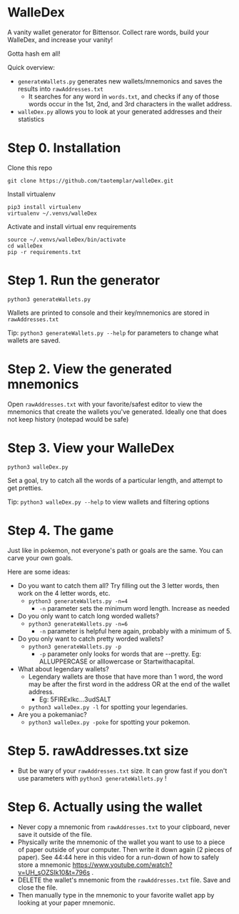 # WalleDex
A vanity wallet generator for Bittensor.  Collect rare words, build your WalleDex, and increase your vanity!

Gotta hash em all!

Quick overview: 
- `generateWallets.py` generates new wallets/mnemonics and saves the results into `rawAddresses.txt`
  - It searches for any word in `words.txt`, and checks if any of those words occur in the 1st, 2nd, and 3rd characters in the wallet address.
- `walleDex.py` allows you to look at your generated addresses and their statistics

# Step 0. Installation
Clone this repo

```
git clone https://github.com/taotemplar/walleDex.git
```

Install virtualenv

```
pip3 install virtualenv
virtualenv ~/.venvs/walleDex
```

Activate and install virtual env requirements

```
source ~/.venvs/walleDex/bin/activate
cd walleDex
pip -r requirements.txt
```



# Step 1. Run the generator

```
python3 generateWallets.py
```

Wallets are printed to console and their key/mnemonics are stored in `rawAddresses.txt`

Tip: `python3 generateWallets.py --help` for parameters to change what wallets are saved.


# Step 2. View the generated mnemonics

Open `rawAddresses.txt` with your favorite/safest editor to view the mnemonics that create the wallets you've generated.  Ideally one that does not keep history (notepad would be safe)

# Step 3. View your WalleDex

```
python3 walleDex.py
```

Set a goal, try to catch all the words of a particular length, and attempt to get pretties.

Tip: `python3 walleDex.py --help` to view wallets and filtering options

# Step 4. The game

Just like in pokemon, not everyone's path or goals are the same.  You can carve your own goals.

Here are some ideas:

* Do you want to catch them all?  Try filling out the 3 letter words, then work on the 4 letter words, etc.
  * `python3 generateWallets.py -n=4`
    * `-n` parameter sets the minimum word length.  Increase as needed
* Do you only want to catch long worded wallets?
  * `python3 generateWallets.py -n=6`
    * `-n` parameter is helpful here again, probably with a minimum of 5.
* Do you only want to catch pretty worded wallets?
  * `python3 generateWallets.py -p`
    * `-p` parameter only looks for words that are --pretty.  Eg: ALLUPPERCASE or alllowercase or Startwithacapital.
* What about legendary wallets?
  * Legendary wallets are those that have more than 1 word, the word may be after the first word in the address OR at the end of the wallet address.
    * Eg: 5FIRExlkc...3udSALT
  * `python3 walleDex.py -l` for spotting your legendaries.
* Are you a pokemaniac?
  * `python3 walleDex.py -poke` for spotting your pokemon.

# Step 5. rawAddresses.txt size
* But be wary of your `rawAddresses.txt` size.  It can grow fast if you don't use parameters with `python3 generateWallets.py` !

# Step 6. Actually using the wallet
* Never copy a mnemonic from `rawAddresses.txt` to your clipboard, never save it outside of the file.
* Physically write the mnemonic of the wallet you want to use to a piece of paper outside of your computer.  Then write it down again (2 pieces of paper).  See 44:44 here in this video for a run-down of how to safely store a mnemonic https://www.youtube.com/watch?v=UH_sOZSIk10&t=796s .
* DELETE the wallet's mnemonic from the `rawAddresses.txt` file.  Save and close the file.
* Then manually type in the mnemonic to your favorite wallet app by looking at your paper mnemonic.


